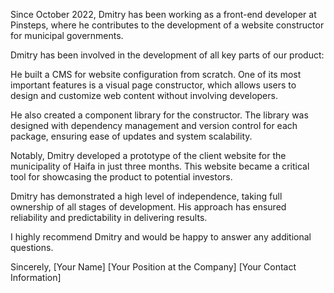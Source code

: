 Since October 2022, Dmitry has been working as a front-end developer at Pinsteps, where he contributes to the development of a website constructor for municipal governments.

Dmitry has been involved in the development of all key parts of our product:

He built a CMS for website configuration from scratch. One of its most important features is a visual page constructor, which allows users to design and customize web content without involving developers.

He also created a component library for the constructor. The library was designed with dependency management and version control for each package, ensuring ease of updates and system scalability.

Notably, Dmitry developed a prototype of the client website for the municipality of Haifa in just three months. This website became a critical tool for showcasing the product to potential investors.

Dmitry has demonstrated a high level of independence, taking full ownership of all stages of development. His approach has ensured reliability and predictability in delivering results.

I highly recommend Dmitry and would be happy to answer any additional questions.

Sincerely,
[Your Name]
[Your Position at the Company]
[Your Contact Information]